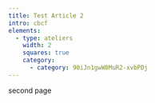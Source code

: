 ```yaml
---
title: Test Article 2
intro: cbcf
elements:
  - type: ateliers
    width: 2
    squares: true
    category:
      - category: 90iJn1gwW8MuR2-xvbPDj
---
```

second page